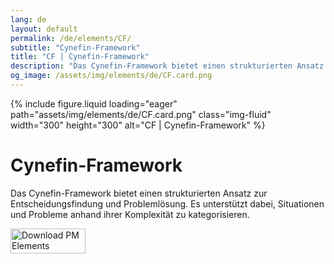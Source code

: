 ```yaml
---
lang: de
layout: default
permalink: /de/elements/CF/
subtitle: "Cynefin-Framework"
title: "CF | Cynefin-Framework"
description: "Das Cynefin-Framework bietet einen strukturierten Ansatz zur Entscheidungsfindung und Problemlösung. Es unterstützt dabei, Situationen und Probleme anhand ihrer Komplexität zu kategorisieren."
og_image: /assets/img/elements/de/CF.card.png
---
```


{% include figure.liquid loading="eager" path="assets/img/elements/de/CF.card.png" class="img-fluid" width="300" height="300" alt="CF | Cynefin-Framework" %}

# Cynefin-Framework

Das Cynefin-Framework bietet einen strukturierten Ansatz zur Entscheidungsfindung und Problemlösung. Es unterstützt dabei, Situationen und Probleme anhand ihrer Komplexität zu kategorisieren.

<a href="https://apps.apple.com/app/apple-store/id6738084498?pt=127441684&ct=website&mt=8">
  <img src="{{ "assets/img/en/appstore.png" | relative_url }}" width="120" height="40" alt="Download PM Elements">
</a>
